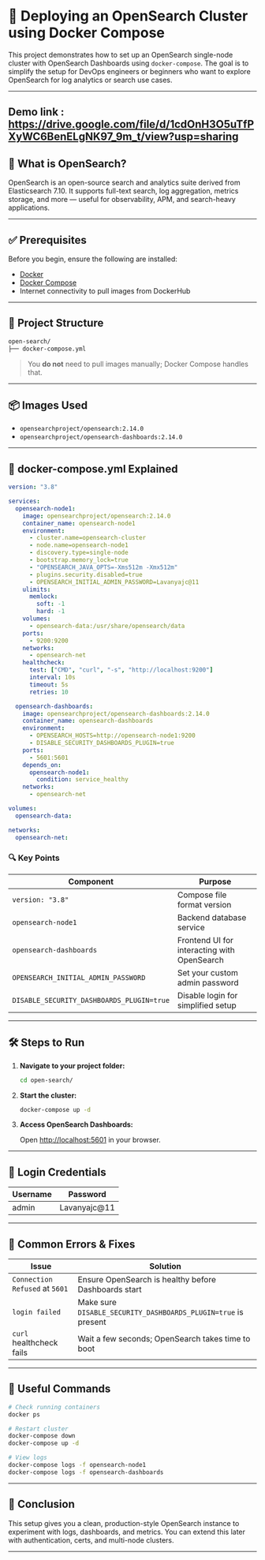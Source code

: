 # 🚀 Deploying an OpenSearch Cluster using Docker Compose

This project demonstrates how to set up an OpenSearch single-node cluster with OpenSearch Dashboards using `docker-compose`. The goal is to simplify the setup for DevOps engineers or beginners who want to explore OpenSearch for log analytics or search use cases.


---
Demo link : https://drive.google.com/file/d/1cdOnH3O5uTfPXyWC6BenELgNK97_9m_t/view?usp=sharing
---

## 🧠 What is OpenSearch?

OpenSearch is an open-source search and analytics suite derived from Elasticsearch 7.10. It supports full-text search, log aggregation, metrics storage, and more — useful for observability, APM, and search-heavy applications.

---

## ✅ Prerequisites

Before you begin, ensure the following are installed:

- [Docker](https://docs.docker.com/get-docker/)
- [Docker Compose](https://docs.docker.com/compose/install/)
- Internet connectivity to pull images from DockerHub

---

## 📁 Project Structure

```bash
open-search/
├── docker-compose.yml
````

> You **do not** need to pull images manually; Docker Compose handles that.

---

## 📦 Images Used

* `opensearchproject/opensearch:2.14.0`
* `opensearchproject/opensearch-dashboards:2.14.0`

---

## 🧾 docker-compose.yml Explained

```yaml
version: "3.8"

services:
  opensearch-node1:
    image: opensearchproject/opensearch:2.14.0
    container_name: opensearch-node1
    environment:
      - cluster.name=opensearch-cluster
      - node.name=opensearch-node1
      - discovery.type=single-node
      - bootstrap.memory_lock=true
      - "OPENSEARCH_JAVA_OPTS=-Xms512m -Xmx512m"
      - plugins.security.disabled=true
      - OPENSEARCH_INITIAL_ADMIN_PASSWORD=Lavanyajc@11
    ulimits:
      memlock:
        soft: -1
        hard: -1
    volumes:
      - opensearch-data:/usr/share/opensearch/data
    ports:
      - 9200:9200
    networks:
      - opensearch-net
    healthcheck:
      test: ["CMD", "curl", "-s", "http://localhost:9200"]
      interval: 10s
      timeout: 5s
      retries: 10

  opensearch-dashboards:
    image: opensearchproject/opensearch-dashboards:2.14.0
    container_name: opensearch-dashboards
    environment:
      - OPENSEARCH_HOSTS=http://opensearch-node1:9200
      - DISABLE_SECURITY_DASHBOARDS_PLUGIN=true
    ports:
      - 5601:5601
    depends_on:
      opensearch-node1:
        condition: service_healthy
    networks:
      - opensearch-net

volumes:
  opensearch-data:

networks:
  opensearch-net:
```

### 🔍 Key Points

| Component                                 | Purpose                                     |
| ----------------------------------------- | ------------------------------------------- |
| `version: "3.8"`                          | Compose file format version                 |
| `opensearch-node1`                        | Backend database service                    |
| `opensearch-dashboards`                   | Frontend UI for interacting with OpenSearch |
| `OPENSEARCH_INITIAL_ADMIN_PASSWORD`       | Set your custom admin password              |
| `DISABLE_SECURITY_DASHBOARDS_PLUGIN=true` | Disable login for simplified setup          |

---

## 🛠️ Steps to Run

1. **Navigate to your project folder:**

   ```bash
   cd open-search/
   ```

2. **Start the cluster:**

   ```bash
   docker-compose up -d
   ```

3. **Access OpenSearch Dashboards:**

   Open [http://localhost:5601](http://localhost:5601) in your browser.

---

## 🔐 Login Credentials

| Username | Password      |
| -------- | ------------- |
| admin    | Lavanyajc\@11 |

---

## 🧯 Common Errors & Fixes

| Issue                          | Solution                                                       |
| ------------------------------ | -------------------------------------------------------------- |
| `Connection Refused` at `5601` | Ensure OpenSearch is healthy before Dashboards start           |
| `login failed`                 | Make sure `DISABLE_SECURITY_DASHBOARDS_PLUGIN=true` is present |
| `curl` healthcheck fails       | Wait a few seconds; OpenSearch takes time to boot              |

---

## 🧪 Useful Commands

```bash
# Check running containers
docker ps

# Restart cluster
docker-compose down
docker-compose up -d

# View logs
docker-compose logs -f opensearch-node1
docker-compose logs -f opensearch-dashboards
```

---

## 📌 Conclusion

This setup gives you a clean, production-style OpenSearch instance to experiment with logs, dashboards, and metrics. You can extend this later with authentication, certs, and multi-node clusters.

---
